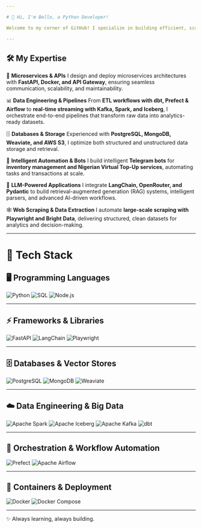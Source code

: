 ```yaml
---

# 👋 Hi, I'm Bello, a Python Developer!

Welcome to my corner of GitHub! I specialize in building efficient, scalable, and reliable software solutions that span **microservices, data pipelines, intelligent bots, and LLM-powered applications**. My work focuses on solving real-world challenges through automation, data engineering, and AI-driven systems.

---
```


## 🛠️ My Expertise

🚀 **Microservices & APIs**
I design and deploy microservices architectures with **FastAPI, Docker, and API Gateway**, ensuring seamless communication, scalability, and maintainability.

📊 **Data Engineering & Pipelines**
From **ETL workflows with dbt, Prefect & Airflow** to **real-time streaming with Kafka, Spark, and Iceberg**, I orchestrate end-to-end pipelines that transform raw data into analytics-ready datasets.

🗄️ **Databases & Storage**
Experienced with **PostgreSQL, MongoDB, Weaviate, and AWS S3**, I optimize both structured and unstructured data storage and retrieval.

🤖 **Intelligent Automation & Bots**
I build intelligent **Telegram bots** for **inventory management and Nigerian Virtual Top-Up services**, automating tasks and transactions at scale.

🧠 **LLM-Powered Applications**
I integrate **LangChain, OpenRouter, and Pydantic** to build retrieval-augmented generation (RAG) systems, intelligent parsers, and advanced AI-driven workflows.

🕸️ **Web Scraping & Data Extraction**
I automate **large-scale scraping with Playwright and Bright Data**, delivering structured, clean datasets for analytics and decision-making.

---

# 🚀 Tech Stack

## 🖥️ Programming Languages
![Python](https://img.shields.io/badge/Python-3.10%2B-3776AB?style=for-the-badge&logo=python&logoColor=white)
![SQL](https://img.shields.io/badge/SQL-Language-CC2927?style=for-the-badge&logo=postgresql&logoColor=white)
![Node.js](https://img.shields.io/badge/Node.js-Runtime-339933?style=for-the-badge&logo=node.js&logoColor=white)

---

## ⚡ Frameworks & Libraries
![FastAPI](https://img.shields.io/badge/FastAPI-Framework-009688?style=for-the-badge&logo=fastapi&logoColor=white)
![LangChain](https://img.shields.io/badge/LangChain-Orchestration-FFD43B?style=for-the-badge&logo=chainlink&logoColor=black)
![Playwright](https://img.shields.io/badge/Playwright-Testing-2EAD33?style=for-the-badge&logo=playwright&logoColor=white)

---

## 🗄️ Databases & Vector Stores
![PostgreSQL](https://img.shields.io/badge/PostgreSQL-Database-316192?style=for-the-badge&logo=postgresql&logoColor=white)
![MongoDB](https://img.shields.io/badge/MongoDB-Database-47A248?style=for-the-badge&logo=mongodb&logoColor=white)
![Weaviate](https://img.shields.io/badge/Weaviate-VectorDB-FF6F00?style=for-the-badge&logo=weaviate&logoColor=white)

---

## ☁️ Data Engineering & Big Data
![Apache Spark](https://img.shields.io/badge/Apache%20Spark-BigData-E25A1C?style=for-the-badge&logo=apachespark&logoColor=white)
![Apache Iceberg](https://img.shields.io/badge/Apache%20Iceberg-DataLake-00AEEF?style=for-the-badge&logo=databricks&logoColor=white)
![Apache Kafka](https://img.shields.io/badge/Apache%20Kafka-Streaming-231F20?style=for-the-badge&logo=apachekafka&logoColor=white)
![dbt](https://img.shields.io/badge/dbt-Transformation-FF694B?style=for-the-badge&logo=dbt&logoColor=white)

---

## 🔄 Orchestration & Workflow Automation
![Prefect](https://img.shields.io/badge/Prefect-Orchestration-0A5FFF?style=for-the-badge&logo=prefect&logoColor=white)
![Apache Airflow](https://img.shields.io/badge/Apache%20Airflow-Orchestration-017CEE?style=for-the-badge&logo=apacheairflow&logoColor=white)

---

## 🐳 Containers & Deployment
![Docker](https://img.shields.io/badge/Docker-Container-2496ED?style=for-the-badge&logo=docker&logoColor=white)
![Docker Compose](https://img.shields.io/badge/Docker%20Compose-Container-1D63ED?style=for-the-badge&logo=docker&logoColor=white)
 
---

✨ Always learning, always building.  
